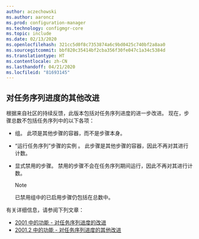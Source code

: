 ```yaml
---
author: aczechowski
ms.author: aaroncz
ms.prod: configuration-manager
ms.technology: configmgr-core
ms.topic: include
ms.date: 02/13/2020
ms.openlocfilehash: 321cc5d0f8c7353874a6c9bd0425c740bf2a8aa0
ms.sourcegitcommit: bbf820c35414bf2cba356f30fe047c1a34c5384d
ms.translationtype: HT
ms.contentlocale: zh-CN
ms.lasthandoff: 04/21/2020
ms.locfileid: "81693145"
---
```

## <a name="additional-improvements-to-task-sequence-progress"></a><a name="bkmk_tsprogress"></a> 对任务序列进度的其他改进

<!--5932692-->

根据来自社区的持续反馈，此版本包括对任务序列进度的进一步改进。 现在，步骤总数不包括任务序列中的以下各项：

- 组。 此项是其他步骤的容器，而不是步骤本身。

- “运行任务序列”步骤的实例  。 此步骤是其他步骤的容器，因此不再对其进行计数。

- 显式禁用的步骤。 禁用的步骤不会在任务序列期间运行，因此不再对其进行计数。

    > [!NOTE]
    > 已禁用组中的已启用步骤仍包括在总数中。

有关详细信息，请参阅下列文章：

- [2001 中的功能 - 对任务序列进度的改进](../../technical-preview-2001.md#bkmk_tsprogress)
- [2001.2 中的功能 - 对任务序列进度的其他改进](../../technical-preview-2001-2.md#bkmk_tsprogress)
